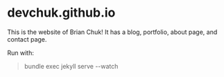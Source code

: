 devchuk.github.io
=================

This is the website of Brian Chuk! It has a blog, portfolio, about page, and contact page.

Run with:
> bundle exec jekyll serve --watch
